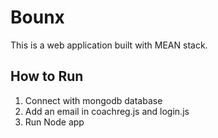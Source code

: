 # Bounx

This is a web application built with MEAN stack.

## How to Run

1) Connect with mongodb database
2) Add an email in coachreg.js and login.js
3) Run Node app


